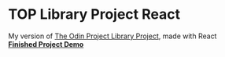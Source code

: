 # TOP Library Project React
My version of <a href="https://www.theodinproject.com/courses/javascript/lessons/library">The Odin Project Library Project</a>, made with React\
<strong><a href="https://courtneem.github.io/TOP-library-react/">Finished Project Demo</a></strong>
